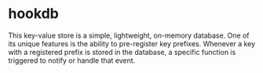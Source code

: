 # hookdb
This key-value store is a simple, lightweight, on-memory database. One of its unique features is the ability to pre-register key prefixes. Whenever a key with a registered prefix is stored in the database, a specific function is triggered to notify or handle that event.
